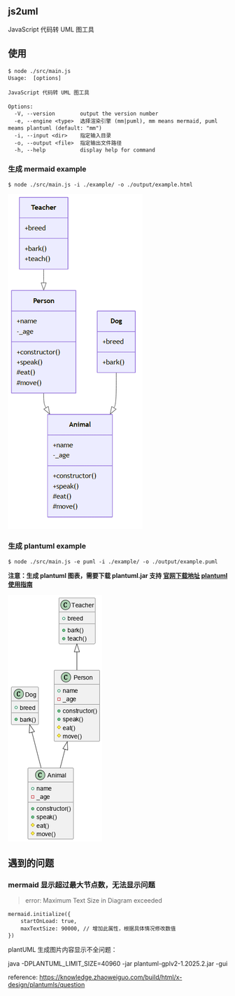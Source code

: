 ## js2uml
JavaScript 代码转 UML 图工具
## 使用

```
$ node ./src/main.js
Usage:  [options]

JavaScript 代码转 UML 图工具

Options:
  -V, --version        output the version number
  -e, --engine <type>  选择渲染引擎 (mm|puml), mm means mermaid, puml meams plantuml (default: "mm")
  -i, --input <dir>    指定输入目录
  -o, --output <file>  指定输出文件路径
  -h, --help           display help for command
```

### 生成 mermaid example

```
$ node ./src/main.js -i ./example/ -o ./output/example.html
```
![example3](output/example3.png)

### 生成 plantuml example

```
$ node ./src/main.js -e puml -i ./example/ -o ./output/example.puml
```
**注意：生成 plantuml 图表，需要下载 plantuml.jar 支持 [官网下载地址](https://plantuml.com/zh/download)  [plantuml使用指南](https://plantuml.com/zh/gui)**

![example2](output/example2.png)


## 遇到的问题

### mermaid 显示超过最大节点数，无法显示问题

> error: Maximum Text Size in Diagram exceeded

```
mermaid.initialize({
	startOnLoad: true,
	maxTextSize: 90000, // 增加此属性，根据具体情况修改数值
})
```

plantUML 生成图片内容显示不全问题：

java -DPLANTUML_LIMIT_SIZE=40960 -jar plantuml-gplv2-1.2025.2.jar -gui

reference: https://knowledge.zhaoweiguo.com/build/html/x-design/plantumls/question